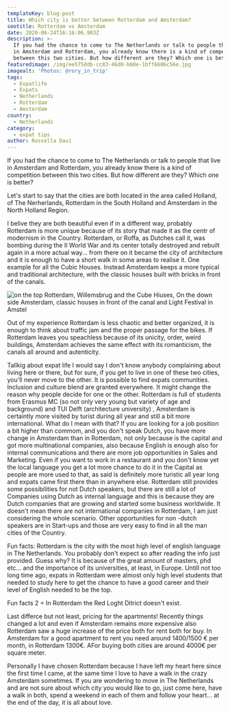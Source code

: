 ```yaml
---
templateKey: blog-post
title: Which city is better between Rotterdam and Amsterdam?
seotitle: Rotterdam vs Amsterdam
date: 2020-06-24T16:16:06.903Z
description: >-
  If you had the chance to come to The Netherlands or talk to people that live
  in Amsterdam and Rotterdam, you already know there is a kind of competition
  between this two cities. But how different are they? Which one is better?
featuredimage: /img/ee575ddb-cc83-46d0-b60e-1bff6606c56e.jpg
imagealt: 'Photos: @rory_in_trip'
tags:
  - Expatlife
  - Expats
  - Netherlands
  - Rotterdam
  - Amsterdam
country:
  - Netherlands
category:
  - expat tips
author: Rossella Daví
---
```

If you had the chance to come to The Netherlands or talk to people that live in Amsterdam and Rotterdam, you already know there is a kind of competition between this two cities. But how different are they? Which one is better?

Let's start to say that the cities are both  located in the area called Holland, of The Nerherlands, Rotterdam in the South Holland and Amsterdam in the North Holland Region.

I belive they are both beautiful even if in a different way, probably Rotterdam is more unique because of its story that made it as the centr of modernism in the Country. Rotterdam, or Roffa, as Dutches call it, was bombing during the II World War and its center totally destroyed and rebuilt again in a more actual way... from there on it became the city of architecture and it is enough to have a short walk in some areas to realise it. One example for all the Cubic Houses. Instead Amsterdam keeps a more typical and traditional architecture, with the classic houses built with bricks in front of the canals.

![on the top Rotterdam, Willemsbrug and the Cube Hiuses, On the down side Amsterdam, classic houses in front of the canal and Light Festival in Amstel](/img/aaeca4af-a3ea-40fd-9c77-07cb3fb149a6.jpg)

Out of my experience Rotterdam is less chaotic and better organized, it is enough to think about traffic jam and the proper passage for the bikes. If Rotterdam leaves you speachless because of its unicity, order, weird buildings, Amsterdam achieves the same effect with its romanticism, the canals all around and autenticity.

Tallkig about expat life I would say I don't know anybody complaining about living here or there, but for sure, if you get to live in one of these two cities, you'll never move to the other.  It is possible to find expats communities. Inclusion and culture blend are granted everywhere. It might change the reason why people decide for one or the other. Rotterdam is full of students from Erasmus MC (so not only very young but variety of age and background) and TUI Delft (architecture university) , Amsterdam is certaintly more visited by turist during all year and still a bit more international. What do I mean with that? If you are looking for a job position a bit higher than commom, and you don't speak Dutch, you have more change in Amsterdam than in Rotterdam, not only because is the capital and got more multinational companies, also because English is enough also for internal communications and there are more job opportunities in Sales and Marketing. Even if you want to work in a restaurant and you don't know yet the local language you get a lot more chance to do it in the Capital as people are more used to that, as said is definitely more turistic all year long and expats came first there than in anywhere else. Rotterdam still provides some possibilities for not Dutch speakers, but there are still a lot of Companies using Dutch as internal language and this is because they are Dutch companies that are growing and started some business worldwide. It doesn't mean there are not international companies in Rotterdam, I am just considering the whole scenario. Other opportunities for non -dutch speakers are in  Start-ups and those are very easy to find in all the man cities of the Country.

Fun facts: Rotterdam is the city with the most high level of english language in The Netherlands. You probably don't expect so after reading the info just provided. Guess why?  It is because of the great amount of masters, phd etc... and the importance of its universities, at least, in Europe. Untill not too long time ago, expats in Rotterdam were almost only high level students that needed to study here to get the chance to have a good career and their level of English needed to be the top.

Fun facts 2 = In Rotterdam the Red Loght Ditrict doesn't exist.

Last differce but not least, pricing for the apartments! Recently things changed a lot and even if Amsterdam remains more expensive also Rotterdam saw a huge increase of the price both for rent both for buy.  In Amsterdam for a good apartment to rent you need around 1400/1500 € per month, in Rotterdam 1300€. AFor buying both cities are around 4000€ per square meter.

Personally I have chosen Rotterdam because I have left my heart here since the first time I came, at the same time I love to have a walk in the crazy Amsterdam sometimes.  If you are wondering to move in The Netherlands and are not sure about which city you would like to go, just come here, have a walk in both, spend a weekend in each of them and follow your heart... at the end of the day, it is all about love.
